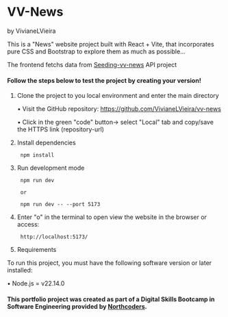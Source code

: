 # VV-News 
by VivianeLVieira

This is a "News" website project built with React + Vite, that incorporates pure CSS and Bootstrap to explore them as much as possible...

The frontend fetchs data from [Seeding-vv-news](https://github.com/VivianeLVieira/Seeding-VV-News) API project 


#### Follow the steps below to test the project by creating your version!

1. Clone the project to you local environment and enter the main directory

    •	Visit the GitHub repository: https://github.com/VivianeLVieira/vv-news

    •	Click in the green "code" button-> select "Local" tab and copy/save the HTTPS link (repository-url)
    
2. Install dependencies 

        npm install

3. Run development mode

        npm run dev 

        or 
        
        npm run dev -- --port 5173

4. Enter "o" in the terminal to open view the website in the browser or access: 

        http://localhost:5173/

5. Requirements

To run this project, you must have the following software version or later installed:

•	Node.js = v22.14.0


#### This portfolio project was created as part of a Digital Skills Bootcamp in Software Engineering provided by [Northcoders](https://northcoders.com/).

